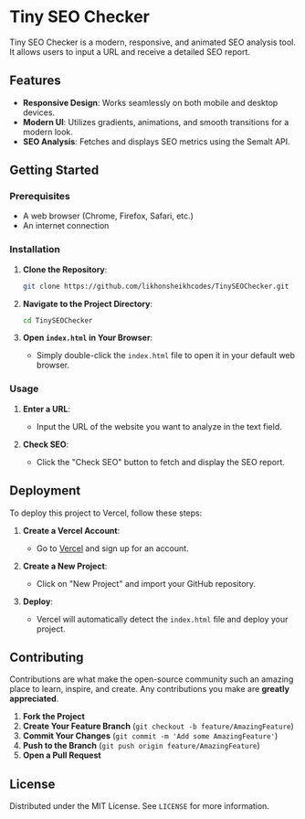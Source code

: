 # Tiny SEO Checker

Tiny SEO Checker is a modern, responsive, and animated SEO analysis tool. It allows users to input a URL and receive a detailed SEO report.

## Features

- **Responsive Design**: Works seamlessly on both mobile and desktop devices.
- **Modern UI**: Utilizes gradients, animations, and smooth transitions for a modern look.
- **SEO Analysis**: Fetches and displays SEO metrics using the Semalt API.

## Getting Started

### Prerequisites

- A web browser (Chrome, Firefox, Safari, etc.)
- An internet connection

### Installation

1. **Clone the Repository**:
    ```sh
    git clone https://github.com/likhonsheikhcodes/TinySEOChecker.git
    ```

2. **Navigate to the Project Directory**:
    ```sh
    cd TinySEOChecker
    ```

3. **Open `index.html` in Your Browser**:
    - Simply double-click the `index.html` file to open it in your default web browser.

### Usage

1. **Enter a URL**:
    - Input the URL of the website you want to analyze in the text field.

2. **Check SEO**:
    - Click the "Check SEO" button to fetch and display the SEO report.

## Deployment

To deploy this project to Vercel, follow these steps:

1. **Create a Vercel Account**:
    - Go to [Vercel](https://vercel.com/) and sign up for an account.

2. **Create a New Project**:
    - Click on "New Project" and import your GitHub repository.

3. **Deploy**:
    - Vercel will automatically detect the `index.html` file and deploy your project.

## Contributing

Contributions are what make the open-source community such an amazing place to learn, inspire, and create. Any contributions you make are **greatly appreciated**.

1. **Fork the Project**
2. **Create Your Feature Branch** (`git checkout -b feature/AmazingFeature`)
3. **Commit Your Changes** (`git commit -m 'Add some AmazingFeature'`)
4. **Push to the Branch** (`git push origin feature/AmazingFeature`)
5. **Open a Pull Request**

## License

Distributed under the MIT License. See `LICENSE` for more information.
